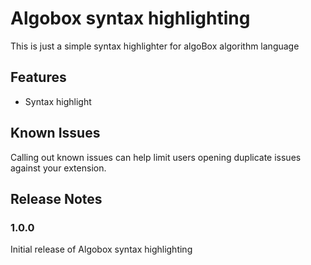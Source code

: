 # Algobox syntax highlighting

This is just a simple syntax highlighter for algoBox algorithm language

## Features

- Syntax highlight

## Known Issues

Calling out known issues can help limit users opening duplicate issues against your extension.

## Release Notes

### 1.0.0

Initial release of Algobox syntax highlighting

